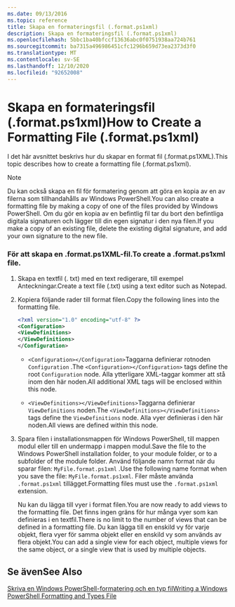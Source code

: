 ```yaml
---
ms.date: 09/13/2016
ms.topic: reference
title: Skapa en formateringsfil (.format.ps1xml)
description: Skapa en formateringsfil (.format.ps1xml)
ms.openlocfilehash: 5bbc1ba40bfccf13636abc0f0751938aa724b761
ms.sourcegitcommit: ba7315a496986451cfc1296b659d73ea2373d3f0
ms.translationtype: MT
ms.contentlocale: sv-SE
ms.lasthandoff: 12/10/2020
ms.locfileid: "92652008"
---
```

# <a name="how-to-create-a-formatting-file-formatps1xml"></a><span data-ttu-id="0f882-103">Skapa en formateringsfil (.format.ps1xml)</span><span class="sxs-lookup"><span data-stu-id="0f882-103">How to Create a Formatting File (.format.ps1xml)</span></span>

<span data-ttu-id="0f882-104">I det här avsnittet beskrivs hur du skapar en format fil (.format.ps1XML).</span><span class="sxs-lookup"><span data-stu-id="0f882-104">This topic describes how to create a formatting file (.format.ps1xml).</span></span>

> [!NOTE]
> <span data-ttu-id="0f882-105">Du kan också skapa en fil för formatering genom att göra en kopia av en av filerna som tillhandahålls av Windows PowerShell.</span><span class="sxs-lookup"><span data-stu-id="0f882-105">You can also create a formatting file by making a copy of one of the files provided by Windows PowerShell.</span></span> <span data-ttu-id="0f882-106">Om du gör en kopia av en befintlig fil tar du bort den befintliga digitala signaturen och lägger till din egen signatur i den nya filen.</span><span class="sxs-lookup"><span data-stu-id="0f882-106">If you make a copy of an existing file, delete the existing digital signature, and add your own signature to the new file.</span></span>

### <a name="to-create-a-formatps1xml-file"></a><span data-ttu-id="0f882-107">För att skapa en .format.ps1XML-fil.</span><span class="sxs-lookup"><span data-stu-id="0f882-107">To create a .format.ps1xml file.</span></span>

1. <span data-ttu-id="0f882-108">Skapa en textfil (. txt) med en text redigerare, till exempel Anteckningar.</span><span class="sxs-lookup"><span data-stu-id="0f882-108">Create a text file (.txt) using a text editor such as Notepad.</span></span>

2. <span data-ttu-id="0f882-109">Kopiera följande rader till format filen.</span><span class="sxs-lookup"><span data-stu-id="0f882-109">Copy the following lines into the formatting file.</span></span>

   ```xml
   <?xml version="1.0" encoding="utf-8" ?>
   <Configuration>
   <ViewDefinitions>
   </ViewDefinitions>
   </Configuration>
   ```

   - <span data-ttu-id="0f882-110">`<Configuration></Configuration>`Taggarna definierar rotnoden `Configuration` .</span><span class="sxs-lookup"><span data-stu-id="0f882-110">The `<Configuration></Configuration>` tags define the root `Configuration` node.</span></span> <span data-ttu-id="0f882-111">Alla ytterligare XML-taggar kommer att stå inom den här noden.</span><span class="sxs-lookup"><span data-stu-id="0f882-111">All additional XML tags will be enclosed within this node.</span></span>

   - <span data-ttu-id="0f882-112">`<ViewDefinitions></ViewDefinitions>`Taggarna definierar `ViewDefinitions` noden.</span><span class="sxs-lookup"><span data-stu-id="0f882-112">The `<ViewDefinitions></ViewDefinitions>` tags define the `ViewDefinitions` node.</span></span> <span data-ttu-id="0f882-113">Alla vyer definieras i den här noden.</span><span class="sxs-lookup"><span data-stu-id="0f882-113">All views are defined within this node.</span></span>

3. <span data-ttu-id="0f882-114">Spara filen i installationsmappen för Windows PowerShell, till mappen modul eller till en undermapp i mappen modul.</span><span class="sxs-lookup"><span data-stu-id="0f882-114">Save the file to the Windows PowerShell installation folder, to your module folder, or to a subfolder of the module folder.</span></span> <span data-ttu-id="0f882-115">Använd följande namn format när du sparar filen:  `MyFile.format.ps1xml` .</span><span class="sxs-lookup"><span data-stu-id="0f882-115">Use the following name format when you save the file:  `MyFile.format.ps1xml`.</span></span> <span data-ttu-id="0f882-116">Filer måste använda `.format.ps1xml` tillägget.</span><span class="sxs-lookup"><span data-stu-id="0f882-116">Formatting files must use the `.format.ps1xml` extension.</span></span>

   <span data-ttu-id="0f882-117">Nu kan du lägga till vyer i format filen.</span><span class="sxs-lookup"><span data-stu-id="0f882-117">You are now ready to add views to the formatting file.</span></span> <span data-ttu-id="0f882-118">Det finns ingen gräns för hur många vyer som kan definieras i en textfil.</span><span class="sxs-lookup"><span data-stu-id="0f882-118">There is no limit to the number of views that can be defined in a formatting file.</span></span> <span data-ttu-id="0f882-119">Du kan lägga till en enskild vy för varje objekt, flera vyer för samma objekt eller en enskild vy som används av flera objekt.</span><span class="sxs-lookup"><span data-stu-id="0f882-119">You can add a single view for each object, multiple views for the same object, or a single view that is used by multiple objects.</span></span>

## <a name="see-also"></a><span data-ttu-id="0f882-120">Se även</span><span class="sxs-lookup"><span data-stu-id="0f882-120">See Also</span></span>

[<span data-ttu-id="0f882-121">Skriva en Windows PowerShell-formatering och en typ fil</span><span class="sxs-lookup"><span data-stu-id="0f882-121">Writing a Windows PowerShell Formatting and Types File</span></span>](./writing-a-powershell-formatting-file.md)
